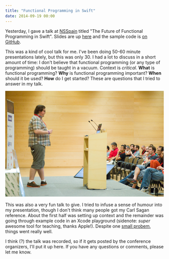 ```yaml
---
title: "Functional Programming in Swift"
date: 2014-09-19 00:00
---
```


<import><p>Yesterday, I gave a talk at <a href="http://nsspain.com/2014/">NSSpain</a> titled "The Future of Functional Programming in Swift". Slides are up <a href="https://speakerdeck.com/ashfurrow/the-future-of-functional-programming-on-ios">here</a> and the sample code is <a href="https://github.com/AshFurrow/NSSpain2014">on GitHub</a>.</p>

<!-- more -->

<script async class="speakerdeck-embed" data-id="23ba2bc020c201328c641a1ab62a9337" data-ratio="1.77777777777778" src="//speakerdeck.com/assets/embed.js"></script>

<p>This was a kind of cool talk for me. I've been doing 50-60 minute presentations lately, but this was only 30. I had a lot to discuss in a short amount of time: I don't believe that functional programming (or any type of programming) should be taught in a vacuum. Context is <em>critical</em>. <strong>What</strong> is functional programming? <strong>Why</strong> is functional programming important? <strong>When</strong> should it be used? <strong>How</strong> do I get started? These are questions that I tried to answer in my talk. </p>
<img src="/img/import/blog/functional-programming-in-swift/82313B57102E48FEAEF8A9758674BB94.jpg" class="img-responsive"><p>This was also a very fun talk to give. I tried to infuse a sense of humour into my presentation, though I don't think many people got my Carl Sagan reference. About the first half was setting up context and the remainder was going through example code in an Xcode playground (sidenote: <em>super</em> awesome tool for teaching, thanks Apple!). Despite one <a href="https://github.com/AshFurrow/NSSpain2014/issues/2">small probem</a>, things went really well. </p>

<p>I think (?) the talk was recorded, so if it gets posted by the conference organizers, I'll put it up here. If you have any questions or comments, please let me know. </p></import>


